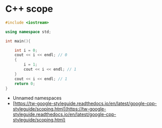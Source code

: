 # C++ scope

```cpp
#include <iostream>

using namespace std;

int main(){

    int i = 0;
    cout << i << endl; // 0
    {
        i = 1;
        cout << i << endl; // 1
    }
    cout << i << endl; // 1   
    return 0;
}

```

* Unnamed namespaces
* [https://tw-google-styleguide.readthedocs.io/en/latest/google-cpp-styleguide/scoping.html](https://tw-google-styleguide.readthedocs.io/en/latest/google-cpp-styleguide/scoping.html)
